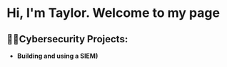 <h1>Hi, I'm Taylor. Welcome to my page </h1>

<h2>👨‍💻Cybersecurity Projects:</h2>

- <b>Building and using a SIEM)</b>
  

